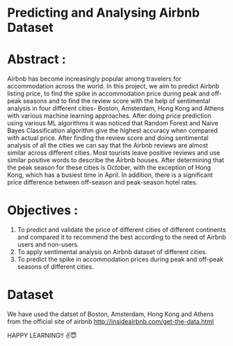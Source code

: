# Predicting and Analysing Airbnb Dataset

# Abstract :
Airbnb has become increasingly popular among travelers for accommodation across the world. In this project, we aim to predict Airbnb listing price, to find the spike in accommodation price during peak and off-peak seasons and to find the review score with the help of sentimental analysis in four different cities- Boston, Amsterdam, Hong Kong and Athens with various machine learning approaches. After doing price prediction using various ML algorithms it was noticed that Random Forest and Naive Bayes Classification algorithm give the highest accuracy when compared with actual price. After finding the review score and doing sentimental analysis of all the cities we can say that the Airbnb reviews are almost similar across different cities. Most tourists leave positive reviews and use similar positive words to describe the Airbnb houses. After determining that the peak season for these cities is October, with the exception of Hong Kong, which has a busiest time in April. In addition, there is a significant price difference between off-season and peak-season hotel rates.
# Objectives :
1. To predict and validate the price of different cities of different continents and compared it to recommend the best according to the need of Airbnb users and non-users.
2. To apply sentimental analysis on Airbnb dataset of different cities.
3. To predict the spike in accommodation prices during peak and off-peak seasons of different cities. 

# Dataset
We have used the datset of Boston, Amsterdam, Hong Kong and Athens from the official site of airbnb 
http://insideairbnb.com/get-the-data.html

HAPPY LEARNING!! ✌😇

